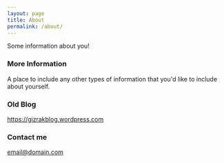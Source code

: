 ```yaml
---
layout: page
title: About
permalink: /about/
---
```


Some information about you!

### More Information

A place to include any other types of information that you'd like to include about yourself.

### Old Blog

https://gizrakblog.wordpress.com

### Contact me

[email@domain.com](mailto:email@domain.com)
